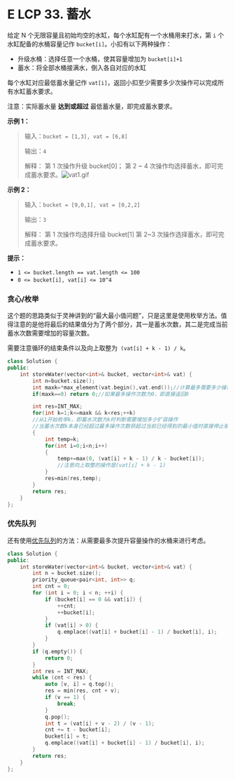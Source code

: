 # E LCP 33. 蓄水

给定 N 个无限容量且初始均空的水缸，每个水缸配有一个水桶用来打水，第 `i` 个水缸配备的水桶容量记作 `bucket[i]`。小扣有以下两种操作：

- 升级水桶：选择任意一个水桶，使其容量增加为 `bucket[i]+1`
- 蓄水：将全部水桶接满水，倒入各自对应的水缸

每个水缸对应最低蓄水量记作 `vat[i]`，返回小扣至少需要多少次操作可以完成所有水缸蓄水要求。

注意：实际蓄水量 **达到或超过** 最低蓄水量，即完成蓄水要求。

**示例 1：**

> 输入：`bucket = [1,3], vat = [6,8]`
>
> 输出：`4`
>
> 解释： 第 1 次操作升级 bucket[0]； 第 2 ~ 4 次操作均选择蓄水，即可完成蓄水要求。![vat1.gif](https://pic.leetcode-cn.com/1616122992-RkDxoL-vat1.gif)

**示例 2：**

> 输入：`bucket = [9,0,1], vat = [0,2,2]`
>
> 输出：`3`
>
> 解释： 第 1 次操作均选择升级 bucket[1] 第 2~3 次操作选择蓄水，即可完成蓄水要求。

**提示：**

- `1 <= bucket.length == vat.length <= 100`
- `0 <= bucket[i], vat[i] <= 10^4`

### 贪心/枚举

这个题的思路类似于灵神讲到的“最大最小值问题”，只是这里是使用枚举方法。值得注意的是他将最后的结果值分为了两个部分，其一是蓄水次数，其二是完成当前蓄水次数需要增加的容量次数。

需要注意循环的结束条件以及向上取整为` (vat[i] + k - 1) / k`。

```cpp
class Solution {
public:
    int storeWater(vector<int>& bucket, vector<int>& vat) {
        int n=bucket.size();
        int maxk=*max_element(vat.begin(),vat.end());//计算最多需要多少操作次数，因为bucket至少为1
        if(maxk==0) return 0;//如果最多操作次数为0，即直接返回0

        int res=INT_MAX;
        for(int k=1;k<=maxk && k<res;++k)
        //从1开始枚举k，即蓄水次数为k时判断需要增加多少扩容操作
        //当蓄水次数k本身已经超过最多操作次数获超过当前已经得到的最小值时直接停止循环，不可能得到更小值
        {
            int temp=k;
            for(int i=0;i<n;i++)
            {
                temp+=max(0, (vat[i] + k - 1) / k - bucket[i]);
                //注意向上取整的操作是(vat[i] + k - 1)
            }
            res=min(res,temp);
        }
        return res;
    }
};
```

### 优先队列

还有使用[优先队列](https://leetcode.cn/problems/o8SXZn/solutions/2276388/xu-shui-by-leetcode-solution-g4lx/)的方法：从需要最多次提升容量操作的水桶来进行考虑。

```cpp
class Solution {
public:
    int storeWater(vector<int>& bucket, vector<int>& vat) {
        int n = bucket.size();
        priority_queue<pair<int, int>> q;
        int cnt = 0;
        for (int i = 0; i < n; ++i) {
            if (bucket[i] == 0 && vat[i]) {
                ++cnt;
                ++bucket[i];
            }
            if (vat[i] > 0) {
                q.emplace((vat[i] + bucket[i] - 1) / bucket[i], i);
            }
        }
        if (q.empty()) {
            return 0;
        }
        int res = INT_MAX;
        while (cnt < res) {
            auto [v, i] = q.top();
            res = min(res, cnt + v);
            if (v == 1) {
                break;
            }
            q.pop();
            int t = (vat[i] + v - 2) / (v - 1);
            cnt += t - bucket[i];
            bucket[i] = t;
            q.emplace((vat[i] + bucket[i] - 1) / bucket[i], i);
        }
        return res;
    }
};
```

